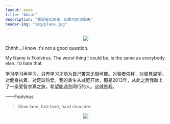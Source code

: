 ```yaml
---
layout: page
title: "About"
description: "我是傻瓜病毒，如果可能请隔离"
header-img: "img/plane.jpg"
---
```


<center>
    <p><img src="http://dreamofbook.qiniudn.com/Zero.png" align="center"></p>
</center>

Ehhhh...I know it's not a good question.

My Name is Foolvirus. The worst thing I could be, is the same as everybody else. I'd hate that.

学习学习再学习。只有学习才能为自己带来无限可能。对智者崇拜，对智慧渴望，对健身执着，对足球热爱。我的重生从减肥开始，那是2013年，从此之后我踏上了一条爱智求真之旅，希望能遇到同行的人。这就是我。

——Foolvirus


> Slow lane, fast lane, hard shoulder.

<center>
    <p><img src="http://dreamofbook.qiniudn.com/hacker.png" align="center"></p>
</center>


